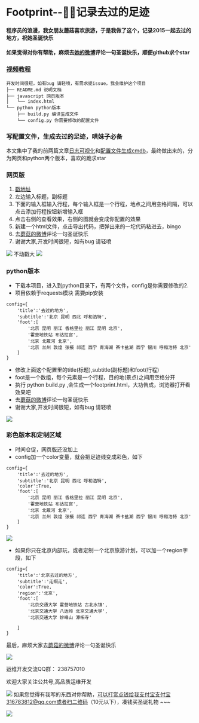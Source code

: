 # Footprint--:snail::mushroom:记录去过的足迹

#### 程序员的浪漫，我女朋友蘑菇喜欢旅游，于是我做了这个，记录2015一起去过的地方，祝她圣诞快乐

#### 如果觉得对你有帮助，麻烦去[她的微博](http://www.weibo.com/u/2814551062)评论一句圣诞快乐，顺便github求个star

### [视频教程](http://v.youku.com/v_show/id_XMTQyMjQ4MjUzMg==.html)


```
开发时间很短，如有bug 请轻喷，有需求提issue，我会维护这个项目
├── README.md 说明文档
├── javascript 网页版本
│   └── index.html
└── python python版本
    ├── build.py 编译生成文件
    └── config.py 你需要修改的配置文件

```

### 写配置文件，生成去过的足迹，哄妹子必备

本文集中了我的前两篇文章[日志可视化](https://github.com/shengxinjing/my_blog/issues/2)和[配置文件生成cmdb](http://shengxinjing.cn/woniu-cmdb/)，最终做出来的，分为网页和python两个版本，喜欢的跪求star

### 网页版

1. [戳地址](http://mushdog.sinaapp.com/footprint.html)
2. 左边输入标题，副标题
3. 下面的输入框输入行程，每个输入框是一个行程，地点之间用空格间隔，可以点击添加行程按钮新增输入框
4. 点击右侧的查看效果，右侧的图就会变成你配置的效果
5. 新建一个html文件，点击导出代码，把弹出来的一坨代码粘进去，bingo
6. 去[蘑菇的微博](http://www.weibo.com/u/2814551062)评论一句圣诞快乐
7. 谢谢大家,开发时间很短，如有bug 请轻喷


![](http://7xjoq9.com1.z0.glb.clouddn.com/footprint01.png)
不动戳大
![](http://7xjoq9.com1.z0.glb.clouddn.com/footprint02.gif)

### python版本

* 下载本项目，进入到python目录下，有两个文件，config是你需要修改的2. 
* 项目依赖于requests模块 需要pip安装

```
config={
	'title':'去过的地方',
	'subtitle':'北京 昆明 西北 呼和浩特',
	'foot':[
		'北京 昆明 丽江 香格里拉 丽江 昆明 北京',
		'霍营地铁站 布达拉宫',
		'北京 北戴河 北京',
		'北京 兰州 敦煌 张掖 祁连 西宁 青海湖 茶卡盐湖 西宁 银川 呼和浩特 北京'
	]
}

```

* 修改上面这个配置里的title(标题),subtitle(副标题)和foot(行程)
* foot是一个数组，每个元素是一个行程，目的地(景点)之间用空格分开
* 执行 python build.py ,会生成一个footprint.html，大功告成，浏览器打开看效果吧
* 去[蘑菇的微博](http://www.weibo.com/u/2814551062)评论一句圣诞快乐
* 谢谢大家,开发时间很短，如有bug 请轻喷

![](http://7xjoq9.com1.z0.glb.clouddn.com/footprint03.gif)


### 彩色版本和定制区域

* 时间仓促，网页版还没加上
* config加一个color变量，就会把足迹线变成彩色，如下

```
config={
	'title':'去过的地方',
	'subtitle':'北京 昆明 西北 呼和浩特',
	'color':True,
	'foot':[
		'北京 昆明 丽江 香格里拉 丽江 昆明 北京',
		'霍营地铁站 布达拉宫',
		'北京 北戴河 北京',
		'北京 兰州 敦煌 张掖 祁连 西宁 青海湖 茶卡盐湖 西宁 银川 呼和浩特 北京'
	]
}
```

![](http://7xjoq9.com1.z0.glb.clouddn.com/footprint04.gif)


* 如果你只在北京内部玩，或者定制一个北京旅游计划，可以加一个region字段，如下

```
config={
	'title':'北京去过的地方',
	'subtitle':'走啊走',
	'color':True,
	'region':'北京',
	'foot':[
		'北京交通大学 霍营地铁站 古北水镇',
		'北京交通大学 八达岭 北京交通大学',
		'北京交通大学 妙峰山 潭柘寺'
		
	]
}
```


最后，麻烦大家去[蘑菇的微博](http://www.weibo.com/u/2814551062)评论一句圣诞快乐

![](http://7xjoq9.com1.z0.glb.clouddn.com/footprint05.gif)



<p>运维开发交流QQ群： 238757010</p>
欢迎大家关注公共号,高品质运维开发

![](http://7xjoq9.com1.z0.glb.clouddn.com/erweima.jpg)
如果您觉得有我写的东西对你帮助，可以打赏点钱给我支付宝支付宝316783812@qq.com或者扫二维码（10元以下），凑钱买圣诞礼物 ~~~

![](http://7xjoq9.com1.z0.glb.clouddn.com/zhifubao.png)




